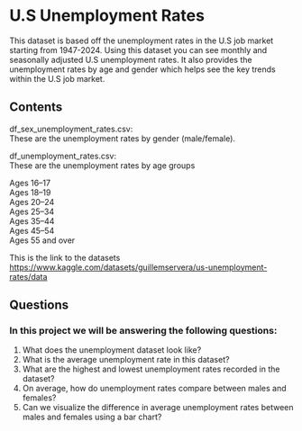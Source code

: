 # U.S Unemployment Rates 
This dataset is based off the unemployment rates in the U.S job market starting from 1947-2024. Using this dataset you can see monthly and seasonally adjusted U.S unemployment rates. It also provides the unemployment rates by age and gender which helps see the key trends within the U.S job market. 

## Contents 
df_sex_unemployment_rates.csv:  
These are the unemployment rates by gender (male/female).

df_unemployment_rates.csv:  
These are the unemployment rates by age groups

Ages 16–17  
Ages 18–19  
Ages 20–24  
Ages 25–34  
Ages 35–44  
Ages 45–54  
Ages 55 and over  


This is the link to the datasets  
https://www.kaggle.com/datasets/guillemservera/us-unemployment-rates/data

## Questions 
### In this project we will be answering the following questions:
1. What does the unemployment dataset look like?  
2. What is the average unemployment rate in this dataset?  
3. What are the highest and lowest unemployment rates recorded in the dataset?  
4. On average, how do unemployment rates compare between males and females?  
5. Can we visualize the difference in average unemployment rates between males and females using a bar chart?  
